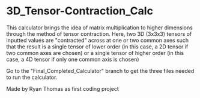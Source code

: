 # 3D_Tensor-Contraction_Calc
This calculator brings the idea of matrix multiplication to higher dimensions through the method of tensor contraction. Here, two 3D (3x3x3) tensors of inputted values are "contracted" across at one or two common axes such that the result is a single tensor of lower order (in this case, a 2D tensor if two common axes are chosen) or a single tensor of higher order (in this case, a 4D tensor if only one common axis is chosen)

Go to the "Final_Completed_Calculator" branch to get the three files needed to run the calculator.

Made by Ryan Thomas as first coding project

